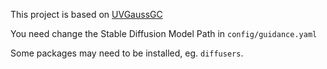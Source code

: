 This project is based on [UVGaussGC](https://github.com/CISLab-HKUST/UVGaussGC)

You need change the Stable Diffusion Model Path in `config/guidance.yaml`

Some packages may need to be installed, eg. `diffusers`.
